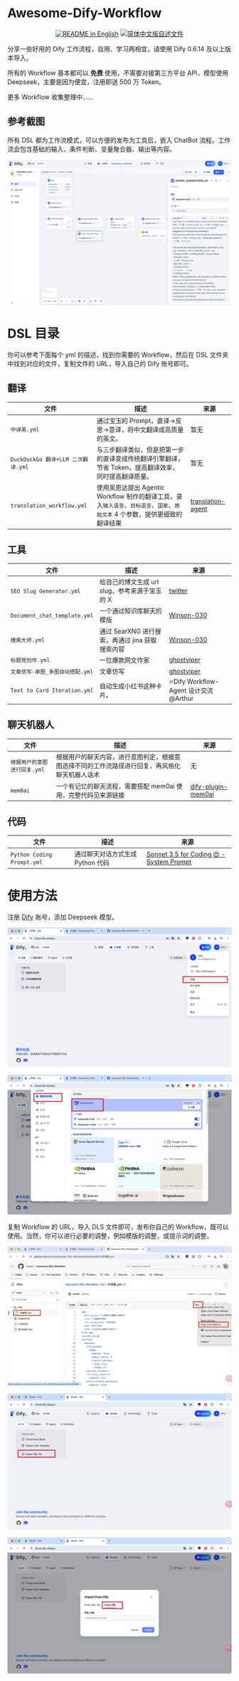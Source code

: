 # Awesome-Dify-Workflow

<p align="center">
  <a href="./README_EN.md"><img alt="README in English" src="https://img.shields.io/badge/English-d9d9d9"></a>
  <a href="./README.md"><img alt="简体中文版自述文件" src="https://img.shields.io/badge/简体中文-d9d9d9"></a>
</p>

分享一些好用的 Dify 工作流程，自用、学习两相宜，请使用 Dify 0.6.14 及以上版本导入。

所有的 Workflow 基本都可以 **免费** 使用，不需要对接第三方平台 API，模型使用 Deepseek，主要是因为便宜，注册即送 500 万 Token。

更多 Workflow 收集整理中……

## 参考截图

所有 DSL 都为工作流模式，可以方便的发布为工具后，嵌入 ChatBot 流程。工作流会包含基础的输入、条件判断、变量聚合器、输出等内容。

![snap](./snapshots/Xnip2024-07-16_16-58-05.jpg)

# DSL 目录

你可以参考下面每个 yml 的描述，找到你需要的 Workflow，然后在 DSL 文件夹中找到对应的文件，复制文件的 URL，导入自己的 Dify 账号即可。

## 翻译

| 文件                             | 描述                                                                                                                          | 来源                                                                |
| -------------------------------- | ----------------------------------------------------------------------------------------------------------------------------- | ------------------------------------------------------------------- |
| `中译英.yml`                 | 通过宝玉的 Prompt，直译->反思->意译，将中文翻译成高质量的英文。                                                               | 暂无                                                                |
| `DuckDuckGo 翻译+LLM 二次翻译.yml` | 与三步翻译类似，但是把第一步的直译变成传统翻译引擎翻译，节省 Token，提高翻译效率，同时提高翻译质量。                          | 暂无                                                                |
| `translation_workflow.yml`         | 使用吴恩达提出 Agentic Workflow 制作的翻译工具，录入`输入语言`、`目标语言`、`国家`、`原始文本` 4 个参数，提供更细致的翻译结果 | [translation-agent](https://github.com/andrewyng/translation-agent) |

## 工具

| 文件                       | 描述                                            | 来源                                                      |
| -------------------------- | ----------------------------------------------- | --------------------------------------------------------- |
| `SEO Slug Generator.yml`     | 给自己的博文生成 url slug，参考来源于宝玉的 X   | [twitter](https://x.com/dotey/status/1801280536125608265) |
| `Document_chat_template.yml` | 一个通过知识库聊天的模版                        | [Winson-030](https://github.com/Winson-030/dify-DSL)      |
| `搜索大师.yml`               | 通过 SearXNG 进行搜索，再通过 jina 获取搜索内容 | [Winson-030](https://github.com/Winson-030/dify-DSL)      |
| `标题党创作.yml`               | 一位爆款网文作家 | [ghostviper](https://github.com/ghostviper/dify-workflow)      |
| `文章仿写-单图_多图自动搭配.yml`       | 文章仿写 | [ghostviper](https://github.com/ghostviper/dify-workflow)      |
| `Text to Card Iteration.yml`       | 自动生成小红书这种卡片。 | 🔥Dify Workflow-Agent 设计交流  @Arthur     |

## 聊天机器人

| 文件                       | 描述                                            | 来源                                                      |
| -------------------------- | ----------------------------------------------- | --------------------------------------------------------- |
| `根据用户的意图进行回复.yml`     | 根据用户的聊天内容，进行意图判定，根据意图选择不同的工作流路径进行回复，再风格化聊天机器人话术  | 无 |
| `mem0ai`     | 一个有记忆的聊天流程，需要搭配 mem0ai 使用，完整代码见来源链接  | [dify-plugin-mem0ai](https://github.com/tonori/dify-plugin-mem0ai) |

## 代码

| 文件                     | 描述                             | 来源                                                                                                                               |
| ------------------------ | -------------------------------- | ---------------------------------------------------------------------------------------------------------------------------------- |
| `Python Coding Prompt.yml` | 通过聊天对话方式生成 Python 代码 | [Sonnet 3.5 for Coding 😍 - System Prompt](https://www.reddit.com/r/ClaudeAI/comments/1dwra38/sonnet_35_for_coding_system_prompt/) |

# 使用方法

注册 [Dify](https://cloud.dify.ai/) 账号，添加 Deepseek 模型。

![snap](./snapshots/Xnip2024-07-16_13-17-53.jpg)

![snap](./snapshots/Xnip2024-07-16_13-17-10.jpg)

复制 Workflow 的 URL，导入 DLS 文件即可，发布你自己的 Workflow，既可以使用。当然，你可以进行必要的调整，例如模版的调整，或提示词的调整。

![snap](./snapshots/Xnip2024-07-16_13-15-39.jpg)

![snap](./snapshots/Xnip2024-07-16_12-45-29.jpg)

![snap](./snapshots/Xnip2024-07-16_12-45-37.jpg)
